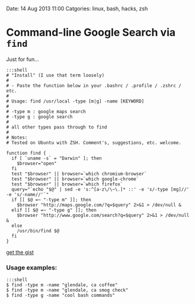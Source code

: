 Date: 14 Aug 2013 11:00
Catgories: linux, bash, hacks, zsh

# Command-line Google Search via `find`

Just for fun...

    :::shell
    # "Install" (I use that term loosely)
    #
    # - Paste the function below in your .bashrc / .profile / .zshrc / etc.
    #
    # Usage: find /usr/local -type [m|g] -name [KEYWORD]
    #
    # -type m : google maps search
    # -type g : google search
    #
    # all other types pass through to find
    #
    # Notes: 
    # Tested on Ubuntu with ZSH. Comment's, suggestions, etc. welcome.
     
    function find {
      if [ `uname -s` = "Darwin" ]; then
        $browser="open"
      fi
      test "$browser" || browser=`which chromium-browser`
      test "$browser" || browser=`which google-chrome`
      test "$browser" || browser=`which firefox`
      query="`echo "$@" | sed -e 's:^[a-z\/\~\.]* ::' -e 's/-type [mg]//' -e 's/-name//'`"
      if [[ $@ =~ "-type m" ]]; then
        $browser "http://maps.google.com/?q=$query" 2>&1 > /dev/null &
      elif [[ $@ =~ "-type g" ]]; then
        $browser "http://www.google.com/search?q=$query" 2>&1 > /dev/null &
      else
        /usr/bin/find $@
      fi
    }

[get the gist](https://gist.github.com/jmervine/6232984)


### Usage examples:

    :::shell
    $ find -type m -name "glendale, ca coffee"
    $ find -type m -name "glendale, ca smog check"
    $ find -type g -name "cool bash commands"

    
